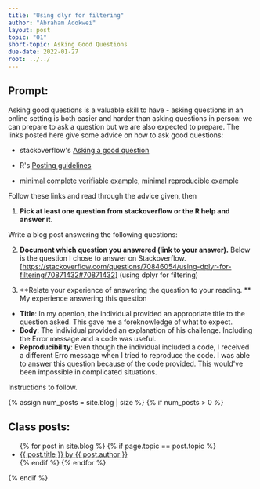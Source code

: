 ```yaml
---
title: "Using dlyr for filtering"
author: "Abraham Adokwei"
layout: post
topic: "01"
short-topic: Asking Good Questions
due-date: 2022-01-27
root: ../../
---
```


## Prompt:

Asking good questions is a valuable skill to have - asking questions in an online setting is both easier and harder than asking questions in person: we can prepare to ask a question but we are also expected to prepare.
The links posted here give some advice on how to ask good questions:

- stackoverflow's [Asking a good question](http://stackoverflow.com/help/how-to-ask)

- R's [Posting guidelines](https://www.r-project.org/posting-guide.html)

- [minimal complete verifiable example](https://stackoverflow.com/help/mcve), [minimal reproducible example](https://www.tidyverse.org/help/)

Follow these links and read through the advice given, then

1. **Pick at least one question from stackoverflow or the R help and answer it.**

Write a blog post answering the following questions: 

2. **Document which question you answered (link to your answer).**
Below is the question I chose to answer on Stackoverflow. 
[https://stackoverflow.com/questions/70846054/using-dplyr-for-filtering/70871432#70871432] (using dplyr for filtering)

3. **Relate your experience of answering the question to your reading. **
My experience answering this question
  - **Title**: In my openion, the individual provided an appropriate title to the question asked. This gave me a foreknowledge of what to expect. 
  - **Body**: The individual provided an explanation of his challenge. Including the Error message and a code was useful. 
  - **Reproducibility**: Even though the individual included a code, I received a different Erro message when I tried to reproduce the code. I was able to answer this question because of the code provided. This would've been impossible in complicated situations. 
 

<!--Go to [https://github.com/Stat585-at-ISU/blog](https://github.com/Stat585-at-ISU/blog) for instructions about how to prepare and submit your blog post.-->
Instructions to follow.


{% assign num_posts = site.blog | size %}
{% if num_posts > 0 %}
## Class posts:

<ul>
{% for post in site.blog %}
  {% if page.topic == post.topic %}
  <li><a href="{{ post.url }}">{{ post.title }} by {{ post.author }}</a></li>
  {% endif %}
{% endfor %}
</ul>
{% endif %}
